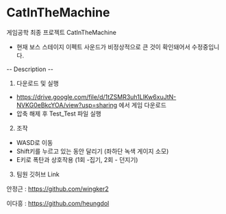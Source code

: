 # CatInTheMachine

게임공학 최종 프로젝트 CatInTheMachine

* 현재 보스 스테이지 이펙트 사운드가 비정상적으로 큰 것이 확인돼어서 수정중입니다.




-- Description -- 



1. 다운로드 및 실행

 - https://drive.google.com/file/d/1tZSMR3uh1LlKw6xuJtN-NVKG0eBkcYOA/view?usp=sharing 에서 게임 다운로드
 - 압축 해제 후 Test_Test 파일 실행


2. 조작

 - WASD로 이동
 - Shift키를 누르고 있는 동안 달리기 (좌하단 녹색 게이지 소모)
 - E키로 폭탄과 상호작용 (1회 -집기, 2회 - 던지기)


3. 팀원 깃허브 Link



안정근 : https://github.com/wingker2



이다흥 : https://github.com/heungdol
